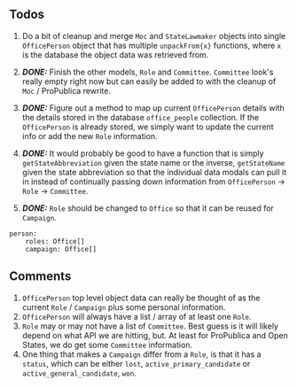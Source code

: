 ## Todos

1. Do a bit of cleanup and merge `Moc` and `StateLawmaker` objects into single `OfficePerson` object that has multiple
`unpackFrom{x}` functions, where `x` is the database the object data was retrieved from.

2. ***DONE:*** Finish the other models, `Role` and `Committee`. `Committee` look's really empty right now but can easily be added to
with the cleanup of `Moc` / ProPublica rewrite.

3. ***DONE:*** Figure out a method to map up current `OfficePerson` details with the details stored in the database `office_people`
collection. If the `OfficePerson` is already stored, we simply want to update the current info or add the new `Role`
information.

4. ***DONE:*** It would probably be good to have a function that is simply `getStateAbbreviation` given the state name or the
inverse, `getStateName` given the state abbreviation so that the individual data modals can pull it in instead of
continually passing down information from `OfficePerson` -> `Role` -> `Committee`.

5. ***DONE:*** `Role` should be changed to `Office` so that it can be reused for `Campaign`.
```
person:
    roles: Office[]
    campaign: Office[]
```

## Comments
1. `OfficePerson` top level object data can really be thought of as the current `Role` / `Campaign` plus some personal
information.
2. `OfficePerson` will always have a list / array of at least one `Role`.
3. `Role` may or may not have a list of `Committee`. Best guess is it will likely depend on what API we are hitting,
but. At least for ProPublica and Open States, we do get some `Committee` information.
4. One thing that makes a `Campaign` differ from a `Role`, is that it has a `status`, which can be either `lost`,
`active_primary_candidate` or `active_general_candidate`, `won`.
